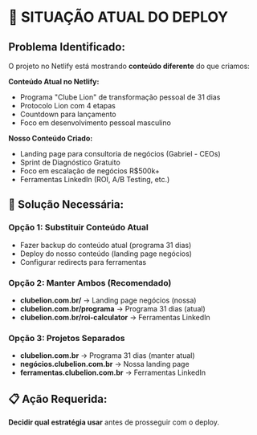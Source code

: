 # 🚨 SITUAÇÃO ATUAL DO DEPLOY

## Problema Identificado:
O projeto no Netlify está mostrando **conteúdo diferente** do que criamos:

**Conteúdo Atual no Netlify:**
- Programa "Clube Lion" de transformação pessoal de 31 dias
- Protocolo Lion com 4 etapas 
- Countdown para lançamento
- Foco em desenvolvimento pessoal masculino

**Nosso Conteúdo Criado:**
- Landing page para consultoria de negócios (Gabriel - CEOs)
- Sprint de Diagnóstico Gratuito
- Foco em escalação de negócios R$500k+
- Ferramentas LinkedIn (ROI, A/B Testing, etc.)

## 🔧 Solução Necessária:

### Opção 1: Substituir Conteúdo Atual
- Fazer backup do conteúdo atual (programa 31 dias)
- Deploy do nosso conteúdo (landing page negócios)
- Configurar redirects para ferramentas

### Opção 2: Manter Ambos (Recomendado)
- **clubelion.com.br/** → Landing page negócios (nossa)
- **clubelion.com.br/programa** → Programa 31 dias (atual)
- **clubelion.com.br/roi-calculator** → Ferramentas LinkedIn

### Opção 3: Projetos Separados
- **clubelion.com.br** → Programa 31 dias (manter atual)
- **negócios.clubelion.com.br** → Nossa landing page
- **ferramentas.clubelion.com.br** → Ferramentas LinkedIn

## 📋 Ação Requerida:
**Decidir qual estratégia usar** antes de prosseguir com o deploy.